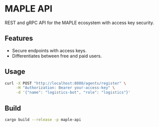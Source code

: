# MAPLE API

REST and gRPC API for the MAPLE ecosystem with access key security.

## Features
- Secure endpoints with access keys.
- Differentiates between free and paid users.

## Usage
```bash
curl -X POST "http://localhost:8080/agents/register" \
     -H "Authorization: Bearer your-access-key" \
     -d '{"name": "logistics-bot", "role": "logistics"}'
```

## Build
```bash
cargo build --release -p maple-api
```